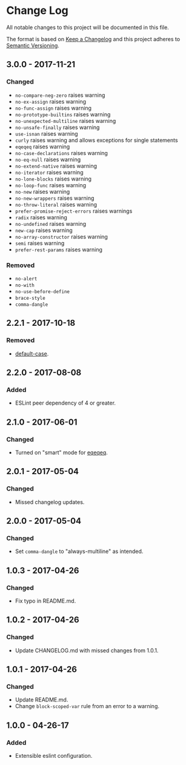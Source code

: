 # Change Log
All notable changes to this project will be documented in this file.

The format is based on [Keep a Changelog](http://keepachangelog.com/)
and this project adheres to [Semantic Versioning](http://semver.org/).

## 3.0.0 - 2017-11-21
### Changed
 - `no-compare-neg-zero` raises warning
 - `no-ex-assign` raises warning
 - `no-func-assign` raises warning
 - `no-prototype-builtins` raises warning
 - `no-unexpected-multiline` raises warning
 - `no-unsafe-finally` raises warning
 - `use-isnan` raises warning
 - `curly` raises warning and allows exceptions for single statements
 - `eqeqeq` raises warning
 - `no-case-declarations` raises warning
 - `no-eq-null` raises warning
 - `no-extend-native` raises warning
 - `no-iterator` raises warning
 - `no-lone-blocks` raises warning
 - `no-loop-func` raises warning
 - `no-new` raises warning
 - `no-new-wrappers` raises warning
 - `no-throw-literal` raises warning
 - `prefer-promise-reject-errors` raises warnings
 - `radix` raises warning
 - `no-undefined` raises warning
 - `new-cap` raises warning
 - `no-array-constructor` raises warning
 - `semi` raises warning
 - `prefer-rest-params` raises warning


### Removed
 - `no-alert`
 - `no-with`
 - `no-use-before-define`
 - `brace-style`
 - `comma-dangle`

## 2.2.1 - 2017-10-18
### Removed
 - [default-case](https://eslint.org/docs/rules/default-case).

## 2.2.0 - 2017-08-08
### Added
 - ESLint peer dependency of 4 or greater.

## 2.1.0 - 2017-06-01
### Changed
 - Turned on "smart" mode for [eqeqeq](http://eslint.org/docs/rules/eqeqeq).

## 2.0.1 - 2017-05-04
### Changed
 - Missed changelog updates.

## 2.0.0 - 2017-05-04
### Changed
 - Set `comma-dangle` to "always-multiline" as intended.

## 1.0.3 - 2017-04-26
### Changed
 - Fix typo in README.md.

## 1.0.2 - 2017-04-26
### Changed
 - Update CHANGELOG.md with missed changes from 1.0.1.

## 1.0.1 - 2017-04-26
### Changed
 - Update README.md.
 - Change `block-scoped-var` rule from an error to a warning.

## 1.0.0 - 04-26-17
### Added
 - Extensible eslint configuration.

